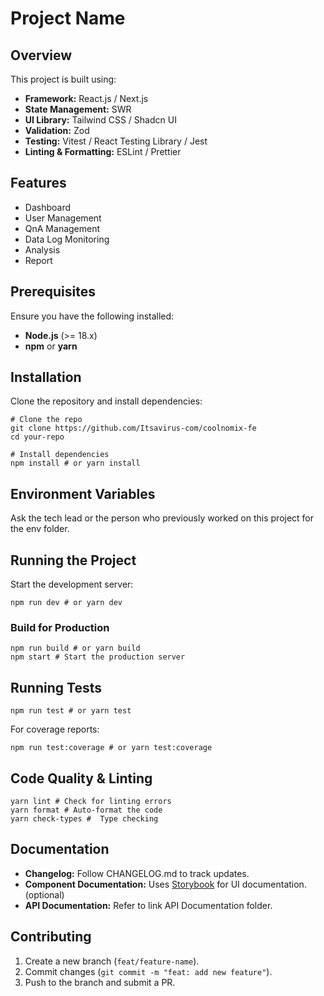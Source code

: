 # Project Name

## Overview

This project is built using:

- **Framework:** React.js / Next.js
- **State Management:** SWR
- **UI Library:** Tailwind CSS / Shadcn UI
- **Validation:** Zod
- **Testing:** Vitest / React Testing Library / Jest
- **Linting & Formatting:** ESLint / Prettier

## Features

- Dashboard
- User Management
- QnA Management
- Data Log Monitoring
- Analysis
- Report

## Prerequisites

Ensure you have the following installed:

- **Node.js** (>= 18.x)
- **npm** or **yarn**

## Installation

Clone the repository and install dependencies:

```
# Clone the repo
git clone https://github.com/Itsavirus-com/coolnomix-fe
cd your-repo

# Install dependencies
npm install # or yarn install

```

## Environment Variables

Ask the tech lead or the person who previously worked on this project for the env folder.

## Running the Project

Start the development server:

```
npm run dev # or yarn dev

```

### Build for Production

```
npm run build # or yarn build
npm start # Start the production server

```

## Running Tests

```
npm run test # or yarn test

```

For coverage reports:

```
npm run test:coverage # or yarn test:coverage

```

## Code Quality & Linting

```
yarn lint # Check for linting errors
yarn format # Auto-format the code
yarn check-types #  Type checking

```

## Documentation

- **Changelog:** Follow CHANGELOG.md to track updates.
- **Component Documentation:** Uses [Storybook](https://storybook.js.org/) for UI documentation. (optional)
- **API Documentation:** Refer to link API Documentation folder.

## Contributing

1. Create a new branch (`feat/feature-name`).
2. Commit changes (`git commit -m "feat: add new feature"`).
3. Push to the branch and submit a PR.
